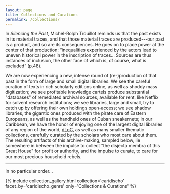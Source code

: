 ```yaml
---
layout: page
title: Collections and Curations
permalink: /collections/
---
```


In *Silencing the Past*, Michel-Rolph Trouillot reminds us that the past exists in its material traces, and that those material traces are produced---our past is a product, and so are its consequences. He goes on to place power at the center of that production: “inequalities experienced by the actors lead to uneven historical power in the inscription of traces… Sources are thus instances of inclusion, the other face of which is, of course, what is excluded” (p.48).

We are now experiencing a new, intense round of (re-)production of that past in the form of large and small digital libraries. We see the careful curation of texts in rich scholarly editions online, as well as shoddy mass digitization; we see profitable knowledge cartels produce substantial "databases" of remediated archival sources, available for rent, like Netflix for solvent research institutions; we see libraries, large and small, try to catch up by offering their own holdings open-access; we see shadow libraries, the gigantic ones produced with the pirate care of Eastern Europeans, as well as the handheld ones of Cuban sneakernets; in our Caribbean, we have the honor of enjoying one of the largest digital libraries of any region of the world, [dLoC]({{'/caridischo/cds31/'|absolute_url}}), as well as many smaller thematic collections, carefully curated by the scholars who most care about them. The resulting artifacts of this archive-making, sampled below, lie somewhere in between the impulse to collect "the disjecta membra of this Great House" for profit or authority, and the impulse to curate, to care for our most precious household rebels.

---

In no particular order...

{% include collection_gallery.html  collection='caridischo' facet_by='caridischo_genre' only='Collections & Curations' %}